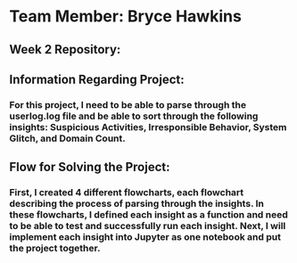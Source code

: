 # Team Member: Bryce Hawkins


## Week 2 Repository:

## Information Regarding Project:
### For this project, I need to be able to parse through the userlog.log file and be able to sort through the following insights: Suspicious Activities, Irresponsible Behavior, System Glitch, and Domain Count.

## Flow for Solving the Project:
### First, I created 4 different flowcharts, each flowchart describing the process of parsing through the insights. In these flowcharts, I defined each insight as a function and need to be able to test and successfully run each insight. Next, I will implement each insight into Jupyter as one notebook and put the project together.
